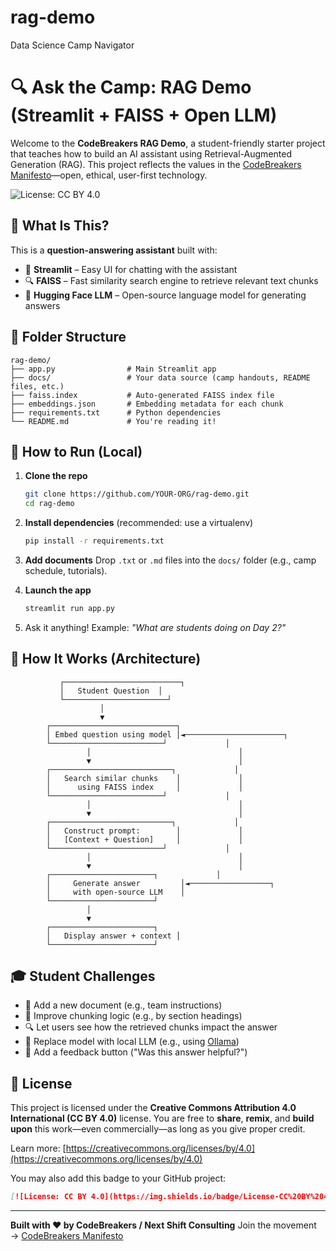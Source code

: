 # rag-demo
Data Science Camp Navigator
# 🔍 Ask the Camp: RAG Demo (Streamlit + FAISS + Open LLM)

Welcome to the **CodeBreakers RAG Demo**, a student-friendly starter project that teaches how to build an AI assistant using Retrieval-Augmented Generation (RAG).
This project reflects the values in the [CodeBreakers Manifesto](../codebreakers_manifesto)—open, ethical, user-first technology.

![License: CC BY 4.0](https://img.shields.io/badge/License-CC%20BY%204.0-lightgrey.svg)

## 🧠 What Is This?

This is a **question-answering assistant** built with:

* 🧱 **Streamlit** – Easy UI for chatting with the assistant
* 🔍 **FAISS** – Fast similarity search engine to retrieve relevant text chunks
* 🤖 **Hugging Face LLM** – Open-source language model for generating answers

## 📁 Folder Structure

```
rag-demo/
├── app.py                # Main Streamlit app
├── docs/                 # Your data source (camp handouts, README files, etc.)
├── faiss.index           # Auto-generated FAISS index file
├── embeddings.json       # Embedding metadata for each chunk
├── requirements.txt      # Python dependencies
└── README.md             # You're reading it!
```

## 🚀 How to Run (Local)

1. **Clone the repo**

   ```bash
   git clone https://github.com/YOUR-ORG/rag-demo.git
   cd rag-demo
   ```

2. **Install dependencies** (recommended: use a virtualenv)

   ```bash
   pip install -r requirements.txt
   ```

3. **Add documents**
   Drop `.txt` or `.md` files into the `docs/` folder (e.g., camp schedule, tutorials).

4. **Launch the app**

   ```bash
   streamlit run app.py
   ```

5. Ask it anything! Example: *"What are students doing on Day 2?"*

## 🧠 How It Works (Architecture)

```
           ┌──────────────────────────┐
           │   Student Question  │
           └───────────────────────┘
                    │
                    ▼
        ┌────────────────────────────┐
        │ Embed question using model │◄──────────────────────┐
        └─────────────────────────┘             │
                 │                                 │
                 ▼                                 │
        ┌───────────────────────────┐             │
        │   Search similar chunks    │             │
        │      using FAISS index     │             │
        └─────────────────────────┘             │
                 │                                 │
                 ▼                                 │
        ┌───────────────────────────┐             │
        │   Construct prompt:        │             │
        │   [Context + Question]     │             │
        └─────────────────────────┘             │
                 │                                 │
                 ▼                                 │
        ┌───────────────────────┐             │
        │     Generate answer         │◄──────────────────┐
        │     with open-source LLM    │
        └───────────────────────┘
                 │
                 ▼
        ┌───────────────────────┐
        │   Display answer + context │
        └───────────────────────┘
```

## 🎓 Student Challenges

* 🔧 Add a new document (e.g., team instructions)
* 🧪 Improve chunking logic (e.g., by section headings)
* 🔍 Let users see how the retrieved chunks impact the answer
* 🤖 Replace model with local LLM (e.g., using [Ollama](https://ollama.ai/))
* 💬 Add a feedback button ("Was this answer helpful?")

## 📜 License

This project is licensed under the **Creative Commons Attribution 4.0 International (CC BY 4.0)** license. You are free to **share**, **remix**, and **build upon** this work—even commercially—as long as you give proper credit.

Learn more: [https://creativecommons.org/licenses/by/4.0](https://creativecommons.org/licenses/by/4.0)

You may also add this badge to your GitHub project:

```markdown
[![License: CC BY 4.0](https://img.shields.io/badge/License-CC%20BY%204.0-lightgrey.svg)](https://creativecommons.org/licenses/by/4.0/)
```

---

**Built with ❤️ by CodeBreakers / Next Shift Consulting**
Join the movement → [CodeBreakers Manifesto](../codebreakers_manifesto)
